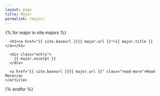```yaml
---
layout: page
title: Major
permalink: /major/
---
```

<div class="majors">
  {% for major in site.majors %}
    <article class="major">

      <h1><a href="{{ site.baseurl }}{{ major.url }}">{{ major.title }}</a></h1>

      <div class="entry">
        {{ major.excerpt }}
      </div>

      <a href="{{ site.baseurl }}{{ major.url }}" class="read-more">Read More</a>
    </article>
  {% endfor %}
</div>